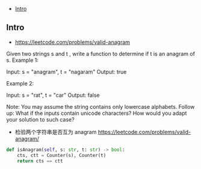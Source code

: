 - [Intro](#intro)

## Intro

- https://leetcode.com/problems/valid-anagram

Given two strings s and t , write a function to determine if t is an anagram of s.
Example 1:

Input: s = "anagram", t = "nagaram"
Output: true

Example 2:

Input: s = "rat", t = "car"
Output: false

Note:
You may assume the string contains only lowercase alphabets.
Follow up:
What if the inputs contain unicode characters? How would you adapt your solution to such case?

- 检验两个字符串是否互为 anagram https://leetcode.com/problems/valid-anagram/


```py
def isAnagram(self, s: str, t: str) -> bool:
    cts, ctt = Counter(s), Counter(t)
    return cts == ctt
```
